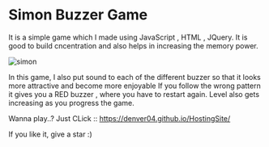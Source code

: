 # Simon Buzzer Game
It is a simple game which I made using JavaScript , HTML , JQuery. It is good to build cncentration and also helps in increasing the memory power.

![simon](https://user-images.githubusercontent.com/87076425/149633518-b03dce65-e37c-4443-8385-c1d111577724.png)

In this game, I also put sound to each of the different buzzer so that it looks more attractive and become more enjoyable
If you follow the wrong pattern it gives you a RED buzzer , where you have to restart again.
Level also gets increasing as you progress the game.

Wanna play..?
Just CLick ::
https://denver04.github.io/HostingSite/

If you like it, give a star :)
